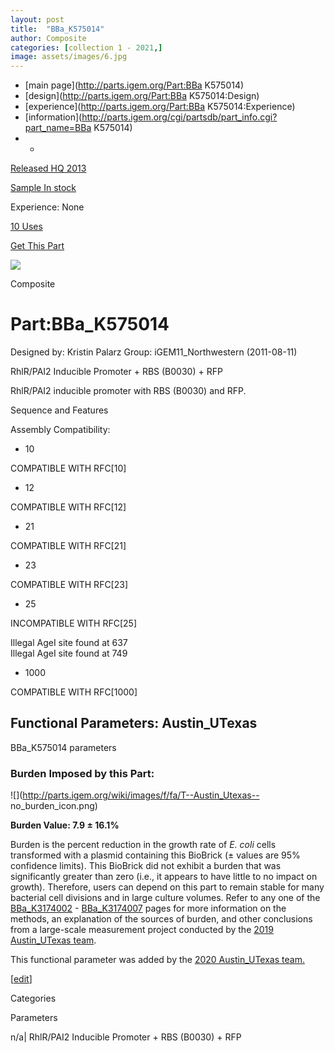 ```yaml
---
layout: post
title:  "BBa_K575014"
author: Composite
categories: [collection 1 - 2021,] 
image: assets/images/6.jpg
---
```



  * [main page](http://parts.igem.org/Part:BBa K575014)
  * [design](http://parts.igem.org/Part:BBa K575014:Design)
  * [experience](http://parts.igem.org/Part:BBa K575014:Experience)
  * [information](http://parts.igem.org/cgi/partsdb/part_info.cgi?part_name=BBa K575014)
  *   * 

[Released HQ 2013](http://parts.igem.org/Help:Part_Status_Box)

[Sample In stock](http://parts.igem.org/Help:Part_Status_Box)

Experience: None

[10 Uses](http://parts.igem.org/partsdb/uses.cgi?part=BBa_K575014)

[ Get This Part](http://parts.igem.org/partsdb/get_part.cgi?part=BBa_K575014)

![](http://parts.igem.org/images/partbypart/icon_composite.png)

Composite

# Part:BBa_K575014

Designed by: Kristin Palarz   Group: iGEM11_Northwestern   (2011-08-11)

RhlR/PAI2 Inducible Promoter + RBS (B0030) + RFP

RhlR/PAI2 inducible promoter with RBS (B0030) and RFP.

Sequence and Features

  

Assembly Compatibility:

  * 10

COMPATIBLE WITH RFC[10]

  * 12

COMPATIBLE WITH RFC[12]

  * 21

COMPATIBLE WITH RFC[21]

  * 23

COMPATIBLE WITH RFC[23]

  * 25

INCOMPATIBLE WITH RFC[25]

Illegal AgeI site found at 637  
Illegal AgeI site found at 749  

  * 1000

COMPATIBLE WITH RFC[1000]

  

  

  

## Functional Parameters: Austin_UTexas

BBa_K575014 parameters

### Burden Imposed by this Part:

![](http://parts.igem.org/wiki/images/f/fa/T--Austin_Utexas--
no_burden_icon.png)

**Burden Value: 7.9 ± 16.1%**

Burden is the percent reduction in the growth rate of _E. coli_ cells
transformed with a plasmid containing this BioBrick (± values are 95%
confidence limits). This BioBrick did not exhibit a burden that was
significantly greater than zero (i.e., it appears to have little to no impact
on growth). Therefore, users can depend on this part to remain stable for many
bacterial cell divisions and in large culture volumes. Refer to any one of the
[BBa_K3174002](http://parts.igem.org/Part:BBa_K3174002) \-
[BBa_K3174007](http://parts.igem.org/Part:BBa_K3174007) pages for more
information on the methods, an explanation of the sources of burden, and other
conclusions from a large-scale measurement project conducted by the [2019
Austin_UTexas team](http://2019.igem.org/Team:Austin_UTexas).

This functional parameter was added by the [2020 Austin_UTexas
team.](http://2020.igem.org/Team:Austin_UTexas/Contribution)

[[edit](http://parts.igem.org/partsdb/part_info.cgi?part_name=BBa_K575014)]

Categories

Parameters

n/a| RhlR/PAI2 Inducible Promoter + RBS (B0030) + RFP

